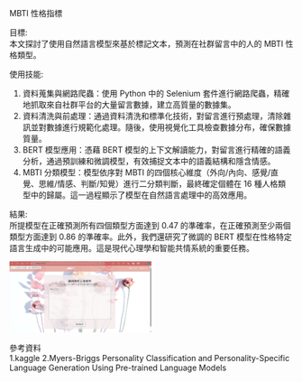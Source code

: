 MBTI 性格指標  
  
目標:  
本文探討了使用自然語言模型來基於標記文本，預測在社群留言中的人的 MBTI 性格類型。  
  
使用技能:  
1. 資料蒐集與網路爬蟲：使用 Python 中的 Selenium 套件進行網路爬蟲，精確地抓取來自社群平台的大量留言數據，建立高質量的數據集。  
2. 資料清洗與前處理：通過資料清洗和標準化技術，對留言進行預處理，清除雜訊並對數據進行規範化處理。隨後，使用視覺化工具檢查數據分布，確保數據質量。  
3. BERT 模型應用：憑藉 BERT 模型的上下文解讀能力，對留言進行精確的語義分析，通過預訓練和微調模型，有效捕捉文本中的語義結構和隱含情感。  
4. MBTI 分類模型：模型依序對 MBTI 的四個核心維度（外向/內向、感覺/直覺、思維/情感、判斷/知覺）進行二分類判斷，最終確定個體在 16 種人格類型中的歸屬。這一過程顯示了模型在自然語言處理中的高效應用。  
  
結果:  
所提模型在正確預測所有四個類型方面達到 0.47 的準確率，在正確預測至少兩個類型方面達到 0.86 的準確率。此外，我們還研究了微調的 BERT 模型在性格特定語言生成中的可能應用。這是現代心理學和智能共情系統的重要任務。  

<img src="https://github.com/yunjiee/MBTI_project/blob/main/static/pictures/1.jpg" width="50%">



參考資料  
1.kaggle
2.Myers-Briggs Personality Classification and Personality-Specific Language Generation Using Pre-trained Language Models
